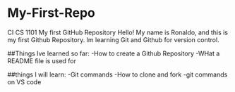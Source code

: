 # My-First-Repo
CI CS 1101
My first GitHub Repository
Hello! My name is Ronaldo, and this is my first Github Repository.
Im learning Git and Github for version control.

##Things Ive learned so far:
-How to create a Github Repository
-WHat a README file is used for

##things I will learn: 
-Git commands
-How to clone and fork
-git commands on VS code

